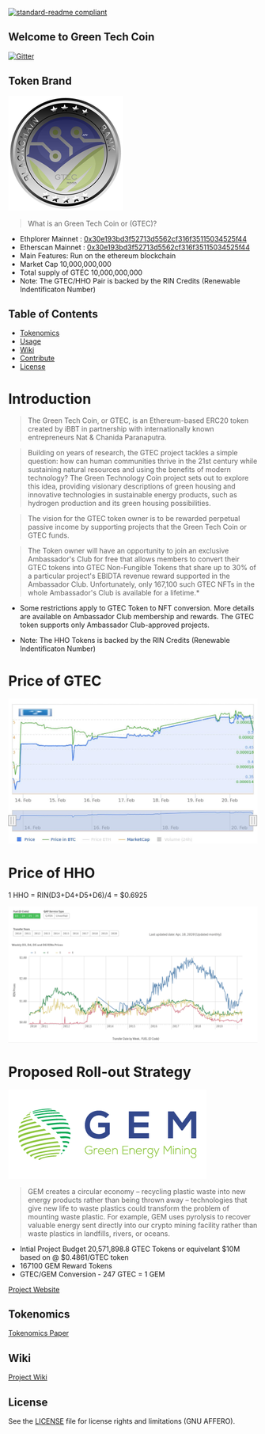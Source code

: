 [![standard-readme compliant](https://img.shields.io/badge/readme%20style-standard-brightgreen.svg?style=flat-square)](https://github.com/RichardLitt/standard-readme)

## Welcome to Green Tech Coin
[![Gitter](https://badges.gitter.im/intergalacticcredits/community.svg)](https://gitter.im/Blockchain-Bank/community?utm_source=badge&utm_medium=badge&utm_campaign=pr-badge)

## Token Brand

![Token Image](https://github.com/Green-Tech-Coin/GreenTechCoin/blob/main/images/greentechcoin-350px-deliver-03%20(1).png)

> What is an Green Tech Coin or (GTEC)?  
- Ethplorer Mainnet : [0x30e193bd3f52713d5562cf316f35115034525f44](https://ethplorer.io/address/0x30e193bd3f52713d5562cf316f35115034525f44#chart=candlestick)
- Etherscan Mainnet : [0x30e193bd3f52713d5562cf316f35115034525f44](https://etherscan.io/address/0x30E193bd3F52713D5562cf316f35115034525f44)
- Main Features: Run on the ethereum blockchain
- Market Cap 10,000,000,000
- Total supply of GTEC 10,000,000,000  
- Note: The GTEC/HHO Pair is backed by the RIN Credits (Renewable Indentificaton Number)

## Table of Contents
- [Tokenomics](#Tokenomics)
- [Usage](#usage)
- [Wiki](#Wiki)
- [Contribute](#contribute)
- [License](#License)


# Introduction

> The Green Tech Coin, or GTEC, is an Ethereum-based ERC20 token created by iBBT in partnership with internationally known entrepreneurs Nat & Chanida Paranaputra.

> Building on years of research, the GTEC project tackles a simple question: how can human communities thrive in the 21st century while sustaining natural resources and using the benefits of modern technology? The Green Technology Coin project sets out to explore this idea, providing visionary descriptions of green housing and innovative technologies in sustainable energy products, such as hydrogen production and its green housing possibilities.

> The vision for the GTEC token owner is to be rewarded perpetual passive income by supporting projects that the Green Tech Coin or GTEC funds.

> The Token owner will have an opportunity to join an exclusive Ambassador's Club for free that allows members to convert their GTEC tokens into GTEC Non-Fungible Tokens that share up to 30% of a particular project's EBIDTA revenue reward supported in the Ambassador Club. Unfortunately, only 167,100 such GTEC NFTs in the whole Ambassador's Club is available for a lifetime.*

* Some restrictions apply to GTEC Token to NFT conversion. More details are available on Ambassador Club membership and rewards. The GTEC token supports only Ambassador Club-approved projects.

- Note: The HHO Tokens is backed by the RIN Credits (Renewable Indentificaton Number)

# Price of GTEC

![Coinpaprika Chart](images/CoinPaprika_GTEC_price_7d_2023-02-20.jpeg?raw=true)


# Price of HHO
 
 1 HHO = RIN(D3+D4+D5+D6)/4 = $0.6925

![Latest RIN Prices](images/RIN-Trades-and-Price-Information.png)


# Proposed Roll-out Strategy

![Roadmap](https://github.com/Green-Tech-Coin/GreenTechCoin/blob/main/images/green-mining-farm-with-banner-deliver-blue-color_orig.png)

> GEM creates a circular economy – recycling plastic waste into new energy products rather than being thrown away – technologies that give new life to waste plastics could transform the problem of mounting waste plastic.  For example, GEM uses pyrolysis to recover valuable energy sent directly into our crypto mining facility rather than waste plastics in landfills, rivers, or oceans.

- Intial Project Budget 20,571,898.8 GTEC Tokens or equivelant $10M based on @ $0.4861/GTEC token
- 167100 GEM Reward Tokens 
- GTEC/GEM Conversion - 247 GTEC = 1 GEM

[Project Website](https://greenmining.farm)

## Tokenomics
[Tokenomics Paper](https://github.com/Green-Tech-Coin/GreenTechCoin/blob/main/docs/Green%20Tech%20Coin%20Tokenomics%20101%20%5Bv1.0%5D.pdf)

## Wiki
[Project Wiki](https://github.com/Green-Tech-Coin/GreenTechCoin/wiki)

## License

See the [LICENSE](LICENSE.md) file for license rights and limitations (GNU AFFERO).
